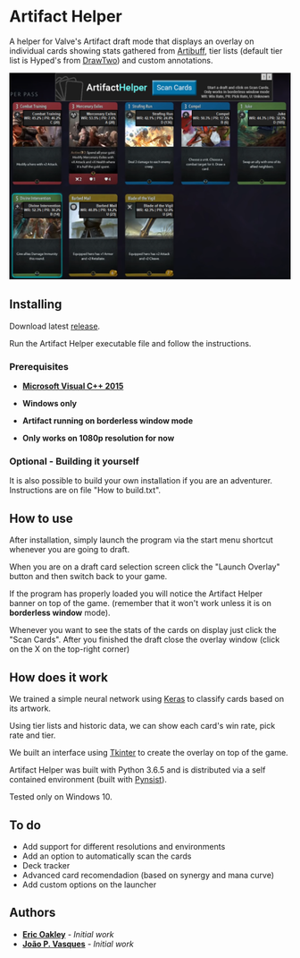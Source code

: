 # Artifact Helper

A helper for Valve's Artifact draft mode that displays an overlay on individual cards showing stats gathered from [Artibuff](https://www.artibuff.com/), tier lists (default tier list is Hyped's from [DrawTwo](https://drawtwo.gg/hypeds-limited-tier-list)) and custom annotations.

![Artifact Helper showing card tiers, win rates and pick rates](screenshots/ScreenShot1.png)

## Installing

Download latest [release](https://github.com/eoakley/artifacthelper/releases/latest).

Run the Artifact Helper executable file and follow the instructions.


### Prerequisites

* **[Microsoft Visual C++ 2015](https://www.microsoft.com/en-us/download/details.aspx?id=53587)**

* **Windows only**

* **Artifact running on borderless window mode**

* **Only works on 1080p resolution for now**

### Optional - Building it yourself

It is also possible to build your own installation if you are an adventurer. Instructions are on file "How to build.txt".

## How to use

After installation, simply launch the program via the start menu shortcut whenever you are going to draft.

When you are on a draft card selection screen click the "Launch Overlay" button and then switch back to your game.

If the program has properly loaded you will notice the Artifact Helper banner on top of the game. (remember that it won't work unless it is on **borderless window** mode).

Whenever you want to see the stats of the cards on display just click the "Scan Cards". After you finished the draft close the overlay window (click on the X on the top-right corner)

## How does it work

We trained a simple neural network using [Keras](https://github.com/keras-team/keras) to classify cards based on its artwork.

Using tier lists and historic data, we can show each card's win rate, pick rate and tier.

We built an interface using [Tkinter](https://wiki.python.org/moin/TkInter) to create the overlay on top of the game.

Artifact Helper was built with Python 3.6.5 and is distributed via a self contained environment (built with [Pynsist](https://github.com/takluyver/pynsist)).

Tested only on Windows 10.

## To do

* Add support for different resolutions and environments
* Add an option to automatically scan the cards
* Deck tracker
* Advanced card recomendadion (based on synergy and mana curve)
* Add custom options on the launcher

## Authors

* **[Eric Oakley](https://github.com/eoakley)** - *Initial work*
* **[João P. Vasques](https://github.com/miojo)** - *Initial work*
